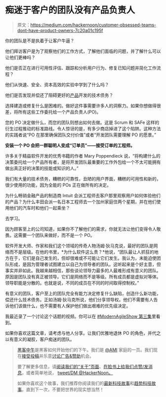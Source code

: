 # 痴迷于客户的团队没有产品负责人

> 原文：<https://medium.com/hackernoon/customer-obsessed-teams-dont-have-product-owners-7c20a01c195f>

你的团队是不是执着于让客户牛逼？

他们拜访客户是为了观察他们的工作方式，了解他们面临的问题，并了解什么可以让他们更棒吗？

他们是否正在进行可用性评估、跟踪和分析用户行为、修复已知问题并简化工作流程？

他们从快速、安全、资本高效的实验中学到了什么吗？

他们是否发现并偿还了阻碍更好的[产品](https://hackernoon.com/tagged/product)开发的技术债务？

选择建造或修复什么是困难的。做好这件事需要许多人的洞察力。如果你想做得很差，将所有这些工作委托给一个产品负责人(PO)。

您的 PO 决定做什么，而您的团队则想出如何去做。这是 Scrum 和 SAFe 这样的衍生过程推动的标准路线。令人惊讶的是，有多少商店掉进了这个陷阱。这种方法的实践者说“PO 在那里确保团队交付价值”或者“开发团队需要理解 PO 的愿景。”

**安装一个 PO 会把一群聪明人变成“订单员”——接受订单的工程师。**

许多关于精益软件开发的优秀书籍的作者 Mary Poppendieck 说，“将构建什么的决策委托给一个产品所有者，是将开发团队最重要的工作外包给一个不太可能拥有做出真正好的决策的技能或知识的人。”

我们有大量的技术债务，糟糕的可靠性，丑陋的用户界面，糟糕的可用性和新的，很少使用的功能，因为全能的 POs 正在做所有的决定。

为什么畅销金融产品的制造商 Intuit 会派工程师去客户那里观察用户如何体验他们的产品？为什么丰田会派一名日本工程师去一个加州家庭住两个星期，并在他们使用他们的汽车时和他们一起乘坐？

去学习。

因为顾客至上的公司知道，如果你不了解他们的需求，你就无法让他们变得令人敬畏。这需要一个团队来做好，而不是一个 PO。

软件开发大师、作家和我们这个领域的传奇人物汤姆·狄马克说，最好的团队是网络而不是层级。在他的书里，*为什么软件这么贵？*他说，“团队最让人抓狂的地方在于，它们是自己发生的，但却很难或不可能让它们发生。我认为，未能迫使团队形成，是因为管理者试图建立以自己为领导者的团队。这听起来是个好主意，但事实并非如此。我越来越相信，那些谈论领导力最多的人最难形成有意义的团队。原因是团队没有真正被领导。它们是网络而不是等级。所有成员都是虚拟对等体。领导职能是分散的。也就是说，不同的成员在不同的时间取得控制权。”

有意义的团队，客户至上的团队完全有能力决定修复什么缺陷，创造什么新功能，偿还什么技术债务。正如汤姆·狄马克所说，他们分享领导权。他们不需要有人告诉他们该做什么，也不需要有人保护他们做出艰难的优先级决定。

我最近录了一个讨论这个话题的视频。你可以在 [#ModernAgileShow 第三集](https://www.youtube.com/watch?v=zAkjoyDbhhM)里看到。

如果你喜欢这篇文章，请考虑与他人分享。让我们优雅地退休 PO 的角色，并代之以有意义的凝胶，客户痴迷的团队。

> [黑客中午](http://bit.ly/Hackernoon)是黑客如何开始他们的下午。我们是 [@AMI](http://bit.ly/atAMIatAMI) 家庭的一员。我们现在[接受投稿](http://bit.ly/hackernoonsubmission)并乐意[讨论广告&赞助](mailto:partners@amipublications.com)机会。
> 
> 要了解更多信息，请[阅读我们的“关于”页面](https://goo.gl/4ofytp)、[在脸书上给我们点赞/发消息](http://bit.ly/HackernoonFB)，或者简单地说， [tweet/DM @HackerNoon。](https://goo.gl/k7XYbx)
> 
> 如果你喜欢这个故事，我们推荐你阅读我们的[最新科技故事](http://bit.ly/hackernoonlatestt)和[趋势科技故事](https://hackernoon.com/trending)。直到下一次，不要把世界的现实想当然！